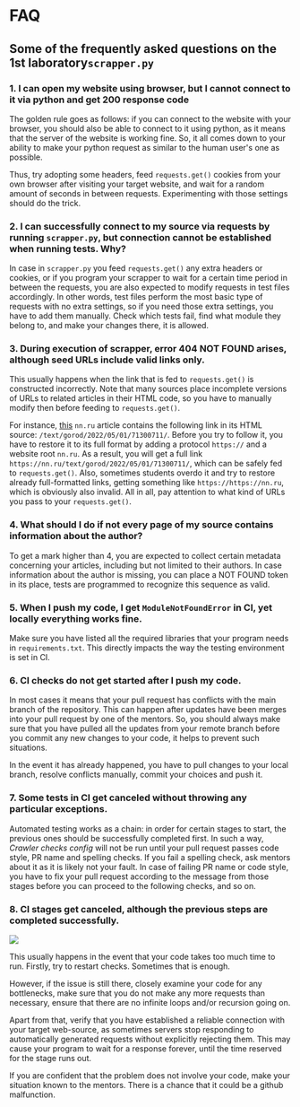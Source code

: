 # FAQ

## Some of the frequently asked questions on the 1st laboratory`scrapper.py`

###  1. I can open my website using browser, but I cannot connect to it via python and get 200 response code

The golden rule goes as follows: if you can connect to the website with your 
browser, you should also be able to connect to it using python, as it means 
that the server of the website is working fine. So, it all comes down to your 
ability to make your python request as similar to the human user's one as possible.

Thus, try adopting some headers, feed `requests.get()` cookies from your own 
browser after visiting your target website, and wait for a random amount of 
seconds in between requests. Experimenting with those settings should do the trick.

### 2. I can successfully connect to my source via requests by running `scrapper.py`, but connection cannot be established when running tests. Why?

In case in `scrapper.py` you feed `requests.get()` any extra headers or cookies,
or if you program your scrapper to wait for a certain time period in between the
requests, you are also expected to modify requests in test files accordingly. 
In other words, test files perform the most basic type of requests with no extra
settings, so if you need those extra settings, you have to add them manually.
Check which tests fail, find what module they belong to, and make your changes
there, it is allowed.

### 3. During execution of scrapper, error 404 NOT FOUND arises, although seed URLs include valid links only.

This usually happens when the link that is fed to `requests.get()` is constructed
incorrectly. Note that many sources place incomplete versions of URLs to related
articles in their HTML code, so you have to manually modify then before feeding 
to `requests.get()`. 

For instance, [this](https://www.nn.ru/text/gorod/2022/05/01/71301596/) `nn.ru` 
article contains the following link in its HTML 
source: `/text/gorod/2022/05/01/71300711/`. Before you try to follow it, you have 
to restore it to its full format by adding a protocol `https://` and a website 
root `nn.ru`. As a result, you will get a full link 
`https://nn.ru/text/gorod/2022/05/01/71300711/`, which can be safely 
fed to `requests.get()`. Also, sometimes students overdo it and try to restore 
already full-formatted links, getting something like `https://https://nn.ru`, which is obviously also 
invalid. All in all, pay attention to what kind of URLs you pass to your `requests.get()`.

### 4. What should I do if not every page of my source contains information about the author?

To get a mark higher than 4, you are expected to collect certain metadata
concerning your articles, including but not limited to their authors. In case 
information about the author is missing, you can place a NOT FOUND token in its 
place, tests are programmed to recognize this sequence as valid.

### 5. When I push my code, I get `ModuleNotFoundError` in CI, yet locally everything works fine.

Make sure you have listed all the required libraries that your program needs in
`requirements.txt`. This directly impacts the way the testing environment is set in CI.

### 6. CI checks do not get started after I push my code.

In most cases it means that your pull request has conflicts with the main branch 
of the repository. This can happen after updates have been merges into your pull 
request by one of the mentors. So, you should always make sure that you have 
pulled all the updates from your remote branch before you commit any new 
changes to your code, it helps to prevent such situations.

In the event it has already happened, you have to pull changes to your local 
branch, resolve conflicts manually, commit your choices and push it. 


### 7. Some tests in CI get canceled without throwing any particular exceptions.

Automated testing works as a chain: in order for certain stages to start, the
previous ones should be successfully completed first. In such a way, 
*Crawler checks config* will not be run until your pull request passes code 
style, PR name and spelling checks. If you fail a spelling check, 
ask mentors about it as it is likely not your fault. In case of failing PR 
name or code style, you have to fix your pull request according to the message 
from those stages before you can proceed to the following checks, and so on.

### 8. CI stages get canceled, although the previous steps are completed successfully.

![](https://lh3.googleusercontent.com/QWLiFU7LhCcwmlNDqlFR35z-H4fzUHsWMdNZjM7s8WKjFIBJraOR0TJY4r50PSTpUfIALX2_7WjF7MH-709D3LW5DmWAA1aERsNPYX0CdbVnh-0HwqTJurA38w5KxMErF33DmEe1)

This usually happens in the event that your code takes too much time to run. 
Firstly, try to restart checks. Sometimes that is enough. 

However, if the issue is still there, closely examine your code for any 
bottlenecks, make sure that you do not make any more requests than necessary,
ensure that there are no infinite loops and/or recursion going on. 

Apart from that, verify that you have established a reliable connection with 
your target web-source, as sometimes servers stop responding to automatically 
generated requests without explicitly rejecting them. This may cause your 
program to wait for a response forever, until the time reserved for the stage runs out.

If you are confident that the problem does not involve your code, make your 
situation known to the mentors. There is a chance that it could be a github 
malfunction.
